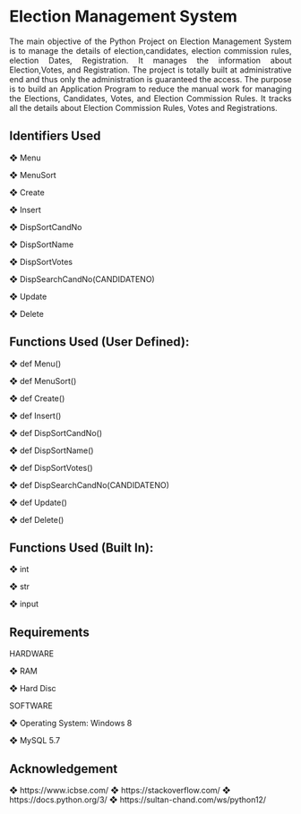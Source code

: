 <h1>Election Management System </h1>

<p align="justify">
The main objective of the Python Project on Election Management System is to manage the details of election,candidates, election commission rules, election Dates,
Registration. It manages the information about Election,Votes, and Registration. The project is totally built at administrative end and thus only the administration is
guaranteed the access. The purpose is to build an Application Program to reduce the manual work for managing the Elections, Candidates, Votes, and Election Commission Rules. It tracks all the details about Election Commission Rules, Votes and Registrations.
</p>
<h2>Identifiers Used </h2>

❖  Menu

❖  MenuSort

❖  Create

❖  Insert

❖  DispSortCandNo

❖  DispSortName

❖  DispSortVotes

❖  DispSearchCandNo(CANDIDATENO)

❖  Update

❖  Delete
   
<h2>Functions Used (User Defined):</h2>

❖ def Menu()

❖ def MenuSort()


❖ def Create()


❖ def Insert()


❖ def DispSortCandNo()


❖ def DispSortName()


❖ def DispSortVotes()


❖ def DispSearchCandNo(CANDIDATENO)


❖ def Update()


❖ def Delete()


<h2>Functions Used (Built In):</h2>

❖  int

❖  str

❖  input

<h2>Requirements</h2>

HARDWARE


❖ RAM



❖ Hard Disc

SOFTWARE

❖ Operating System: Windows 8


❖ MySQL 5.7


<h2>Acknowledgement</h2>
❖ https://www.icbse.com/
❖ https://stackoverflow.com/
❖ https://docs.python.org/3/
❖ https://sultan-chand.com/ws/python12/
